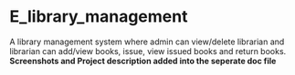 # E_library_management

A library management system where admin can view/delete librarian and librarian can add/view books, issue, view issued books and return books.
**Screenshots and Project description added into the seperate doc file**
